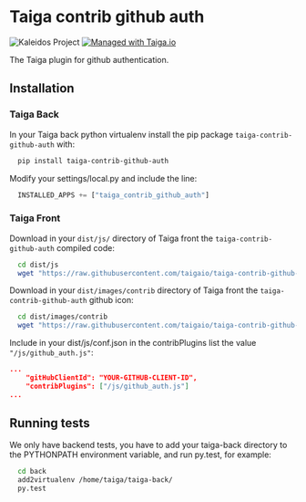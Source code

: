 Taiga contrib github auth
=========================

![Kaleidos Project](http://kaleidos.net/static/img/badge.png "Kaleidos Project")
[![Managed with Taiga.io](https://taiga.io/media/support/attachments/article-22/banner-gh.png)](https://taiga.io "Managed with Taiga.io")

The Taiga plugin for github authentication.

Installation
------------

### Taiga Back

In your Taiga back python virtualenv install the pip package `taiga-contrib-github-auth` with:

```bash
  pip install taiga-contrib-github-auth
```

Modify your settings/local.py and include the line:

```python
  INSTALLED_APPS += ["taiga_contrib_github_auth"]
```

### Taiga Front

Download in your `dist/js/` directory of Taiga front the `taiga-contrib-github-auth` compiled code:

```bash
  cd dist/js
  wget "https://raw.githubusercontent.com/taigaio/taiga-contrib-github-auth/stable/front/dist/github_auth.js"
```

Download in your `dist/images/contrib` directory of Taiga front the `taiga-contrib-github-auth` github icon:

```bash
  cd dist/images/contrib
  wget "https://raw.githubusercontent.com/taigaio/taiga-contrib-github-auth/stable/front/images/contrib/github-logo.png"
```

Include in your dist/js/conf.json in the contribPlugins list the value `"/js/github_auth.js"`:

```json
...
    "gitHubClientId": "YOUR-GITHUB-CLIENT-ID",
    "contribPlugins": ["/js/github_auth.js"]
...
```

Running tests
-------------

We only have backend tests, you have to add your taiga-back directory to the
PYTHONPATH environment variable, and run py.test, for example:

```bash
  cd back
  add2virtualenv /home/taiga/taiga-back/
  py.test
```
